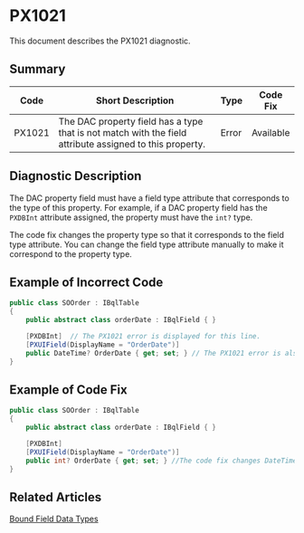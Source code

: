 # PX1021
This document describes the PX1021 diagnostic.

## Summary

| Code   | Short Description                                                                                            | Type  | Code Fix  | 
| ------ | ------------------------------------------------------------------------------------------------------------ | ----- | --------- | 
| PX1021 | The DAC property field has a type that is not match with the field attribute assigned to this property. 		| Error | Available |

## Diagnostic Description
The DAC property field must have a field type attribute that corresponds to the type of this property. For example, if a DAC property field has the `PXDBInt` attribute assigned, the property must have the `int?` type. 

The code fix changes the property type so that it corresponds to the field type attribute. You can change the field type attribute manually to make it correspond to the property type.

## Example of Incorrect Code

```C#
public class SOOrder : IBqlTable
{
    public abstract class orderDate : IBqlField { }

    [PXDBInt]  // The PX1021 error is displayed for this line. 
    [PXUIField(DisplayName = "OrderDate")]
    public DateTime? OrderDate { get; set; } // The PX1021 error is also displayed for this line. 
}
```

## Example of Code Fix

```C#
public class SOOrder : IBqlTable
{
    public abstract class orderDate : IBqlField { }

    [PXDBInt]
    [PXUIField(DisplayName = "OrderDate")]
    public int? OrderDate { get; set; } //The code fix changes DateTime? to int?. Instead, you can change PXDBInt to PXDateAndTime manually.
}
```

## Related Articles

[Bound Field Data Types](https://help.acumatica.com/Help?ScreenId=ShowWiki&pageid=61059393-8873-451f-b474-783906330fc6)